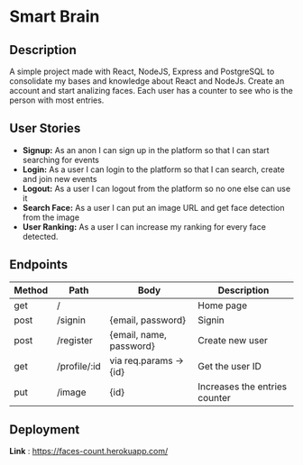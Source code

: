 # Smart Brain


## Description
A simple project made with React, NodeJS, Express and PostgreSQL to consolidate my bases and knowledge about React and NodeJs.
Create an account and start analizing faces. Each user has a counter to see who is the person with most entries.

## User Stories

- **Signup:** As an anon I can sign up in the platform so that I can start searching for events
- **Login:** As a user I can login to the platform so that I can search, create and join new events
- **Logout:** As a user I can logout from the platform so no one else can use it
- **Search Face:** As a user I can put an image URL and get face detection from the image
- **User Ranking:** As a user I can increase my ranking for every face detected.


## Endpoints


| Method | Path                                | Body                                                         | Description                          |
| ------ | ----------------------------------- | ------------------------------------------------------------ | ------------------------------------ |
| get    | /                                   |                                                              | Home page                            |
| post   | /signin                             |  {email, password}                                           | Signin                               |
| post   | /register                           |  {email, name, password}                                     | Create new user                      |
| get    | /profile/:id                        |  via req.params -> {id}                                      | Get the user ID                      |
| put    | /image                              |  {id}                                                        | Increases the entries counter        |


## Deployment 

**Link** : https://faces-count.herokuapp.com/